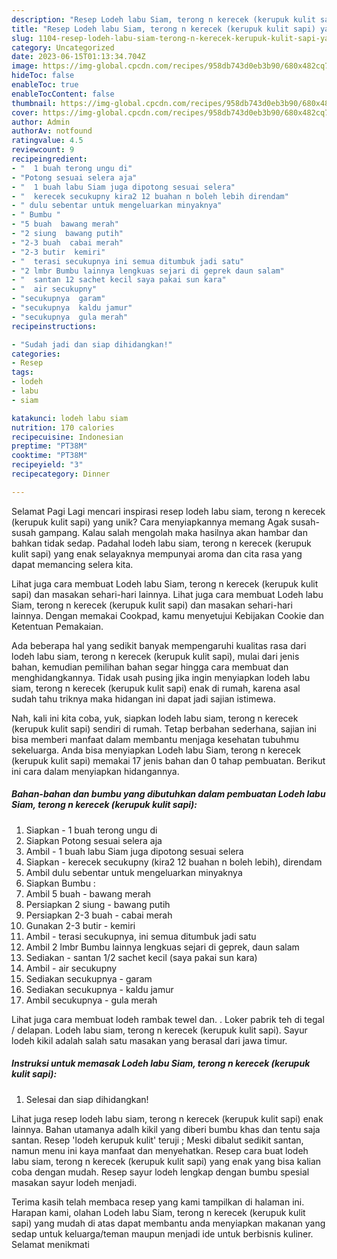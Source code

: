 ```yaml
---
description: "Resep Lodeh labu Siam, terong n kerecek (kerupuk kulit sapi) yang Lezat, Mantap"
title: "Resep Lodeh labu Siam, terong n kerecek (kerupuk kulit sapi) yang Lezat, Mantap"
slug: 1104-resep-lodeh-labu-siam-terong-n-kerecek-kerupuk-kulit-sapi-yang-lezat-mantap
category: Uncategorized
date: 2023-06-15T01:13:34.704Z
image: https://img-global.cpcdn.com/recipes/958db743d0eb3b90/680x482cq70/lodeh-labu-siam-terong-n-kerecek-kerupuk-kulit-sapi-foto-resep-utama.jpg
hideToc: false
enableToc: true
enableTocContent: false
thumbnail: https://img-global.cpcdn.com/recipes/958db743d0eb3b90/680x482cq70/lodeh-labu-siam-terong-n-kerecek-kerupuk-kulit-sapi-foto-resep-utama.jpg
cover: https://img-global.cpcdn.com/recipes/958db743d0eb3b90/680x482cq70/lodeh-labu-siam-terong-n-kerecek-kerupuk-kulit-sapi-foto-resep-utama.jpg
author: Admin
authorAv: notfound
ratingvalue: 4.5
reviewcount: 9
recipeingredient:
- "  1 buah terong ungu di"
- "Potong sesuai selera aja"
- "  1 buah labu Siam juga dipotong sesuai selera"
- "  kerecek secukupny kira2 12 buahan n boleh lebih direndam"
- " dulu sebentar untuk mengeluarkan minyaknya"
- " Bumbu "
- "5 buah  bawang merah"
- "2 siung  bawang putih"
- "2-3 buah  cabai merah"
- "2-3 butir  kemiri"
- "  terasi secukupnya ini semua ditumbuk jadi satu"
- "2 lmbr Bumbu lainnya lengkuas sejari di geprek daun salam"
- "  santan 12 sachet kecil saya pakai sun kara"
- "  air secukupny"
- "secukupnya  garam"
- "secukupnya  kaldu jamur"
- "secukupnya  gula merah"
recipeinstructions:

- "Sudah jadi dan siap dihidangkan!"
categories:
- Resep
tags:
- lodeh
- labu
- siam

katakunci: lodeh labu siam 
nutrition: 170 calories
recipecuisine: Indonesian
preptime: "PT38M"
cooktime: "PT38M"
recipeyield: "3"
recipecategory: Dinner

---
```



Selamat Pagi Lagi mencari inspirasi resep lodeh labu siam, terong n kerecek (kerupuk kulit sapi) yang unik? Cara menyiapkannya memang Agak susah-susah gampang. Kalau salah mengolah maka hasilnya akan hambar dan bahkan tidak sedap. Padahal lodeh labu siam, terong n kerecek (kerupuk kulit sapi) yang enak selayaknya mempunyai aroma dan cita rasa yang dapat memancing selera kita.


Lihat juga cara membuat Lodeh labu Siam, terong n kerecek (kerupuk kulit sapi) dan masakan sehari-hari lainnya. Lihat juga cara membuat Lodeh labu Siam, terong n kerecek (kerupuk kulit sapi) dan masakan sehari-hari lainnya. Dengan memakai Cookpad, kamu menyetujui Kebijakan Cookie dan Ketentuan Pemakaian.

Ada beberapa hal yang sedikit banyak mempengaruhi kualitas rasa dari lodeh labu siam, terong n kerecek (kerupuk kulit sapi), mulai dari jenis bahan, kemudian pemilihan bahan segar hingga cara membuat dan menghidangkannya. Tidak usah pusing jika ingin menyiapkan lodeh labu siam, terong n kerecek (kerupuk kulit sapi) enak di rumah, karena asal sudah tahu triknya maka hidangan ini dapat jadi sajian istimewa.


Nah, kali ini kita coba, yuk, siapkan lodeh labu siam, terong n kerecek (kerupuk kulit sapi) sendiri di rumah. Tetap berbahan sederhana, sajian ini bisa memberi manfaat dalam membantu menjaga kesehatan tubuhmu sekeluarga. Anda bisa menyiapkan Lodeh labu Siam, terong n kerecek (kerupuk kulit sapi) memakai 17 jenis bahan dan 0 tahap pembuatan. Berikut ini cara dalam menyiapkan hidangannya.

<!--inarticleads1-->

##### Bahan-bahan dan bumbu yang dibutuhkan dalam pembuatan Lodeh labu Siam, terong n kerecek (kerupuk kulit sapi):

1. Siapkan  - 1 buah terong ungu di
1. Siapkan Potong sesuai selera aja
1. Ambil  - 1 buah labu Siam juga dipotong sesuai selera
1. Siapkan  - kerecek secukupny (kira2 12 buahan n boleh lebih), direndam
1. Ambil  dulu sebentar untuk mengeluarkan minyaknya
1. Siapkan  Bumbu :
1. Ambil 5 buah - bawang merah
1. Persiapkan 2 siung - bawang putih
1. Persiapkan 2-3 buah - cabai merah
1. Gunakan 2-3 butir - kemiri
1. Ambil  - terasi secukupnya, ini semua ditumbuk jadi satu
1. Ambil 2 lmbr Bumbu lainnya lengkuas sejari di geprek, daun salam
1. Sediakan  - santan 1/2 sachet kecil (saya pakai sun kara)
1. Ambil  - air secukupny
1. Sediakan secukupnya - garam
1. Sediakan secukupnya - kaldu jamur
1. Ambil secukupnya - gula merah


Lihat juga cara membuat lodeh rambak tewel dan. . Loker pabrik teh di tegal / delapan. Lodeh labu siam, terong n kerecek (kerupuk kulit sapi). Sayur lodeh kikil adalah salah satu masakan yang berasal dari jawa timur. 

<!--inarticleads2-->

##### Instruksi untuk memasak Lodeh labu Siam, terong n kerecek (kerupuk kulit sapi):


1. Selesai dan siap dihidangkan!

Lihat juga resep lodeh labu siam, terong n kerecek (kerupuk kulit sapi) enak lainnya. Bahan utamanya adalh kikil yang diberi bumbu khas dan tentu saja santan. Resep &#39;lodeh kerupuk kulit&#39; teruji ; Meski dibalut sedikit santan, namun menu ini kaya manfaat dan menyehatkan. Resep cara buat lodeh labu siam, terong n kerecek (kerupuk kulit sapi) yang enak yang bisa kalian coba dengan mudah. Resep sayur lodeh lengkap dengan bumbu spesial masakan sayur lodeh menjadi. 

Terima kasih telah membaca resep yang kami tampilkan di halaman ini. Harapan kami, olahan Lodeh labu Siam, terong n kerecek (kerupuk kulit sapi) yang mudah di atas dapat membantu anda menyiapkan makanan yang sedap untuk keluarga/teman maupun menjadi ide untuk berbisnis kuliner. Selamat menikmati
